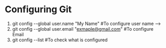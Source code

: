 # Configuring Git
1. git config --global user.name "My Name"  #To configure user name -->
2. git config --global user.email "exmaple@gmail.com" #To configure Email
3. git config --list #To check what is configured 